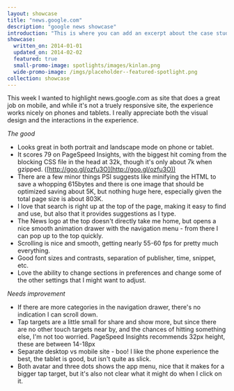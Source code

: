 ```yaml
---
layout: showcase
title: "news.google.com"
description: "google news showcase"
introduction: "This is where you can add an excerpt about the case study."
showcase:
  written_on: 2014-01-01
  updated_on: 2014-02-02
  featured: true
  small-promo-image: spotlights/images/kinlan.png
  wide-promo-image: /imgs/placeholder--featured-spotlight.png
collection: showcase
---
```


This week I wanted to highlight news.google.com as site that does a great job on
mobile, and while it's not a truely responsive site, the experience works nicely
on phones and tablets.  I really appreciate both the visual design and the
interactions in the experience.

*The good*

* Looks great in both portrait and landscape mode on phone or tablet.
* It scores 79 on PageSpeed Insights, with the biggest hit coming from the
blocking CSS file in the head at 32k, though it's only about 7k when gzipped.
([http://goo.gl/ozfu3O](http://goo.gl/ozfu3O))
* There are a few minor things PSI suggests like minifying the HTML to save a
whopping 615bytes and there is one image that should be optimized saving about
5K, but nothing huge here, especially given the total page size is about 803K.
* I love that search is right up at the top of the page, making it easy to find
and use, but also that it provides suggestions as I type.
* The News logo at the top doesn't directly take me home, but opens a nice
smooth animation drawer with the navigation menu - from there I can pop up to
the top quickly.
* Scrolling is nice and smooth, getting nearly 55-60 fps for pretty much
everything.
* Good font sizes and contrasts, separation of publisher, time, snippet, etc.
* Love the ability to change sections in preferences and change some of the
other settings that I might want to adjust.

*Needs improvement*

* If there are more categories in the navigation drawer, there's no indication I
can scroll down.
* Tap targets are a little small for share and show more, but since there are no
other touch targets near by, and the chances of hitting something else, I'm not
too worried. PageSpeed Insights recommends 32px height, these are between
14-18px
* Separate desktop vs mobile site - boo! I like the phone experience the best,
the tablet is good, but isn't quite as slick.
* Both avatar and three dots shows the app menu, nice that it makes for a bigger
tap target, but it's also not clear what it might do when I click on it.
